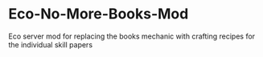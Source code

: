 # Eco-No-More-Books-Mod
Eco server mod for replacing the books mechanic with crafting recipes for the individual skill papers
